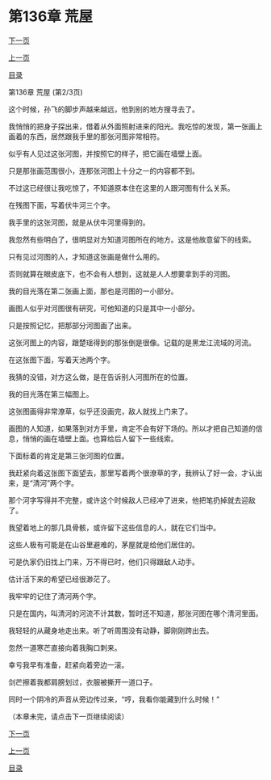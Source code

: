 <h1>第136章    荒屋</h1>
            <div><p><a href="./407_%E7%AC%AC136%E7%AB%A0_%E8%8D%92%E5%B1%8B.md">下一页</a></p><p><a href="./405_%E7%AC%AC136%E7%AB%A0_%E8%8D%92%E5%B1%8B.md">上一页</a></p><p><a href="../">目录</a></p></div>
            <div><p>第136章    荒屋 (第2/3页)</p><p>这个时候，孙飞的脚步声越来越远，他到别的地方搜寻去了。</p><p>我悄悄的把身子探出来，借着从外面照射进来的阳光。我吃惊的发现，第一张画上画着的东西，居然跟我手里的那张河图非常相符。</p><p>似乎有人见过这张河图，并按照它的样子，把它画在墙壁上面。</p><p>只是那张画范围很小，连那张河图上十分之一的内容都不到。</p><p>不过这已经很让我吃惊了，不知道原本住在这里的人跟河图有什么关系。</p><p>在残图下面，写着伏牛河三个字。</p><p>我手里的这张河图，就是从伏牛河里得到的。</p><p>我忽然有些明白了，很明显对方知道河图所在的地方。这是他故意留下的线索。</p><p>只有见过河图的人，才知道这张画是做什么用的。</p><p>否则就算在眼皮底下，也不会有人想到，这就是人人想要拿到手的河图。</p><p>我的目光落在第二张画上面，那也是河图的一小部分。</p><p>画图人似乎对河图很有研究，可他知道的只是其中一小部分。</p><p>只是按照记忆，把那部分河图画了出来。</p><p>这张河图上的内容，跟楚瑶得到的那张倒是很像。记载的是黑龙江流域的河流。</p><p>在这张图下面，写着天池两个字。</p><p>我猜的没错，对方这么做，是在告诉别人河图所在的位置。</p><p>我的目光落在第三幅图上。</p><p>这张图画得非常潦草，似乎还没画完，敌人就找上门来了。</p><p>画图的人知道，如果落到对方手里，肯定不会有好下场的。所以才把自己知道的信息，悄悄的画在墙壁上面。也算给后人留下一些线索。</p><p>下面标着的肯定是第三张河图的位置。</p><p>我赶紧向着这张图下面望去，那里写着两个很潦草的字，我辨认了好一会，才认出来，是“清河”两个字。</p><p>那个河字写得并不完整，或许这个时候敌人已经冲了进来，他把笔扔掉就去迎敌了。</p><p>我望着地上的那几具骨骸，或许留下这些信息的人，就在它们当中。</p><p>这些人极有可能是在山谷里避难的，茅屋就是给他们居住的。</p><p>可是仇家仍旧找上门来，万不得已时，他们只得跟敌人动手。</p><p>估计活下来的希望已经很渺茫了。</p><p>我牢牢的记住了清河两个字。</p><p>只是在国内，叫清河的河流不计其数，暂时还不知道，那张河图在哪个清河里面。</p><p>我轻轻的从藏身地走出来。听了听周围没有动静，脚刚刚跨出去。</p><p>忽然一道寒芒直接向着我胸口刺来。</p><p>幸亏我早有准备，赶紧向着旁边一滚。</p><p>剑芒擦着我都肩膀划过，衣服被撕开一道口子。</p><p>同时一个阴冷的声音从旁边传过来，“哼，我看你能藏到什么时候！”</p><p>（本章未完，请点击下一页继续阅读）</p></div>
            <div><p><a href="./407_%E7%AC%AC136%E7%AB%A0_%E8%8D%92%E5%B1%8B.md">下一页</a></p><p><a href="./405_%E7%AC%AC136%E7%AB%A0_%E8%8D%92%E5%B1%8B.md">上一页</a></p><p><a href="../">目录</a></p></div>